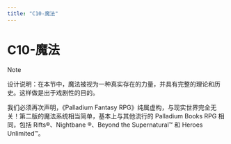 ```yaml
---
title: "C10-魔法"
---
```

# C10-魔法

> [!NOTE]
> 设计说明：在本节中，魔法被视为一种真实存在的力量，并具有完整的理论和历史。这样做是出于戏剧性的目的。
> 
> 我们必须再次声明，《Palladium Fantasy RPG》纯属虚构，与现实世界完全无关！第二版的魔法系统相当简单，基本上与其他流行的 Palladium Books RPG 相同，包括 Rifts®、Nightbane ®、Beyond the Supernatural™ 和 Heroes Unlimited™。
